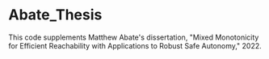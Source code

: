 # Abate_Thesis
This code supplements Matthew Abate's dissertation, "Mixed Monotonicity for Efficient Reachability with Applications to Robust Safe Autonomy," 2022.
